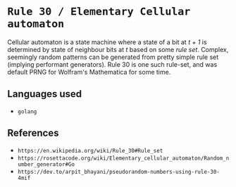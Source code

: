 # `Rule 30 / Elementary Cellular automaton`
Cellular automaton is a state machine where a state of a bit at *t + 1* is determined by state of neighbour bits at *t* based on some *rule set*. Complex, seemingly random patterns can be generated from pretty simple rule set (implying performant generators). Rule 30 is one such rule-set, and was default PRNG for Wolfram's Mathematica for some time. 

## Languages used
- `golang`

## References
- `https://en.wikipedia.org/wiki/Rule_30#Rule_set`
- `https://rosettacode.org/wiki/Elementary_cellular_automaton/Random_number_generator#Go`
- `https://dev.to/arpit_bhayani/pseudorandom-numbers-using-rule-30-4mif`
